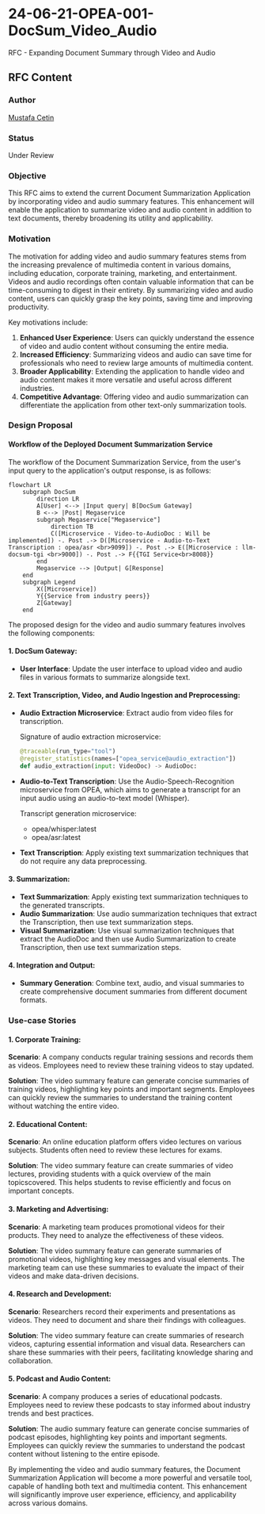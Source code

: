 # 24-06-21-OPEA-001-DocSum_Video_Audio
RFC - Expanding Document Summary through Video and Audio

## RFC Content

### Author
[Mustafa Cetin](https://github.com/MSCetin37)

### Status
Under Review

### Objective
This RFC aims to extend the current Document Summarization Application by incorporating video and audio summary features. This enhancement will enable the application to summarize video and audio content in addition to text documents, thereby broadening its utility and applicability.

### Motivation
The motivation for adding video and audio summary features stems from the increasing prevalence of multimedia content in various domains, including education, corporate training, marketing, and entertainment. Videos and audio recordings often contain valuable information that can be time-consuming to digest in their entirety. By summarizing video and audio content, users can quickly grasp the key points, saving time and improving productivity.

Key motivations include:
1. **Enhanced User Experience**: Users can quickly understand the essence of video and audio content without consuming the entire media.
2. **Increased Efficiency**: Summarizing videos and audio can save time for professionals who need to review large amounts of multimedia content.
3. **Broader Applicability**: Extending the application to handle video and audio content makes it more versatile and useful across different industries.
4. **Competitive Advantage**: Offering video and audio summarization can differentiate the application from other text-only summarization tools.

### Design Proposal

#### Workflow of the Deployed Document Summarization Service
The workflow of the Document Summarization Service, from the user's input query to the application's output response, is as follows:

```mermaid
flowchart LR
    subgraph DocSum
        direction LR
        A[User] <--> |Input query| B[DocSum Gateway]
        B <--> |Post| Megaservice
        subgraph Megaservice["Megaservice"]
            direction TB
            C([Microservice - Video-to-AudioDoc : Will be implemented]) -. Post .-> D([Microservice - Audio-to-Text Transcription : opea/asr <br>9099]) -. Post .-> E([Microservice : llm-docsum-tgi <br>9000]) -. Post .-> F{{TGI Service<br>8008}}
        end
        Megaservice --> |Output| G[Response]
    end
    subgraph Legend
        X([Microservice])
        Y{{Service from industry peers}}
        Z[Gateway]
    end
```

The proposed design for the video and audio summary features involves the following components:

#### 1. DocSum Gateway:
- **User Interface**: Update the user interface to upload video and audio files in various formats to summarize alongside text.

#### 2. Text Transcription, Video, and Audio Ingestion and Preprocessing:
- **Audio Extraction Microservice**: Extract audio from video files for transcription.

    Signature of audio extraction microservice:
    ```python
    @traceable(run_type="tool")
    @register_statistics(names=["opea_service@audio_extraction"])
    def audio_extraction(input: VideoDoc) -> AudioDoc:
    ```
- **Audio-to-Text Transcription**: Use the Audio-Speech-Recognition microservice from OPEA, which aims to generate a transcript for an input audio using an audio-to-text model (Whisper).

    Transcript generation microservice:
    - opea/whisper:latest
    - opea/asr:latest

- **Text Transcription**: Apply existing text summarization techniques that do not require any data preprocessing.

#### 3. Summarization:
- **Text Summarization**: Apply existing text summarization techniques to the generated transcripts.
- **Audio Summarization**: Use audio summarization techniques that extract the Transcription, then use text summarization steps.
- **Visual Summarization**: Use visual summarization techniques that extract the AudioDoc and then use Audio Summarization to create Transcription, then use text summarization steps.

#### 4. Integration and Output:
- **Summary Generation**: Combine text, audio, and visual summaries to create comprehensive document summaries from different document formats.

### Use-case Stories

#### 1. Corporate Training:
**Scenario**: A company conducts regular training sessions and records them as videos. Employees need to review these training videos to stay updated.

**Solution**: The video summary feature can generate concise summaries of training videos, highlighting key points and important segments. Employees can quickly review the summaries to understand the training content without watching the entire video.

#### 2. Educational Content:
**Scenario**: An online education platform offers video lectures on various subjects. Students often need to review these lectures for exams.

**Solution**: The video summary feature can create summaries of video lectures, providing students with a quick overview of the main topicscovered. This helps students to revise efficiently and focus on important concepts.

#### 3. Marketing and Advertising:
**Scenario**: A marketing team produces promotional videos for their products. They need to analyze the effectiveness of these videos.

**Solution**: The video summary feature can generate summaries of promotional videos, highlighting key messages and visual elements. The marketing team can use these summaries to evaluate the impact of their videos and make data-driven decisions.

#### 4. Research and Development:
**Scenario**: Researchers record their experiments and presentations as videos. They need to document and share their findings with colleagues.

**Solution**: The video summary feature can create summaries of research videos, capturing essential information and visual data. Researchers can share these summaries with their peers, facilitating knowledge sharing and collaboration.

#### 5. Podcast and Audio Content:
**Scenario**: A company produces a series of educational podcasts. Employees need to review these podcasts to stay informed about industry trends and best practices.

**Solution**: The audio summary feature can generate concise summaries of podcast episodes, highlighting key points and important segments. Employees can quickly review the summaries to understand the podcast content without listening to the entire episode.

By implementing the video and audio summary features, the Document Summarization Application will become a more powerful and versatile tool, capable of handling both text and multimedia content. This enhancement will significantly improve user experience, efficiency, and applicability across various domains.


